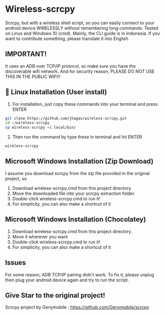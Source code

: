 # Wireless-scrcpy
Scrcpy, but with a wireless shell script, so you can easily connect to your android device WIRELESSLY without remembering long commands. Tested on Linux and Windows 10 (cmd). Mainly, the CLI guide is in Indonesia. If you want to contribute something, please translate it into English

## IMPORTANT!
It uses an ADB over TCP/IP protocol, so make sure you have the discoverable wifi network. And for security reason, PLEASE DO NOT USE THIS IN THE PUBLIC WIFI!!

## :penguin: Linux Installation (User install)
1. For installation, just copy these commands into your terminal and press ENTER
```bash
git clone https://github.com/jhagas/wireless-scrcpy.git
cd ~/wireless-scrcpy
cp wireless-scrcpy ~/.local/bin/
```
2. Then run the command by type these in terminal and hit ENTER
```bash
wireless-scrcpy
```
## Microsoft Windows Installation (Zip Download)
I assume you download scrcpy from the zip file provided in the original project, so
1. Download wireless-scrcpy.cmd from this project directory.
2. Move the downloaded file into your scrcpy extraction folder.
3. Double-click wireless-scrcpy.cmd to run it!
4. For simplicity, you can also make a shortcut of it

## Microsoft Windows Installation (Chocolatey)
1. Download wireless-scrcpy.cmd from this project directory.
2. Move it wherever you want
3. Double-click wireless-scrcpy.cmd to run it!
4. For simplicity, you can also make a shortcut of it

## Issues
For some reason, ADB TCP/IP pairing didn't work. To fix it, please unplug then plug your android device again and try to run the script.

## Give Star to the original project!
Scrcpy project by Genymobile : https://github.com/Genymobile/scrcpy
